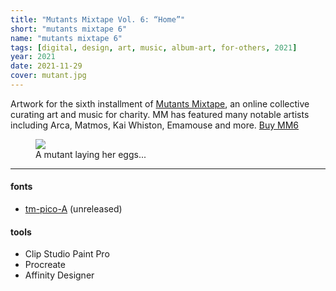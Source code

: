 ```yaml
---
title: "Mutants Mixtape Vol. 6: “Home”"
short: "mutants mixtape 6"
name: "mutants mixtape 6"
tags: [digital, design, art, music, album-art, for-others, 2021]
year: 2021
date: 2021-11-29
cover: mutant.jpg
---
```


Artwork for the sixth installment of [Mutants Mixtape](https://mutants1000000.bandcamp.com/), an online collective curating art and music for charity. MM has featured many notable artists including Arca, Matmos, Kai Whiston, Emamouse and more. [Buy MM6](https://mutants1000000.bandcamp.com/album/mutants-vol-6-home)

<figure>
  <img src="{{ site.baseurl }}/assets/img/mm6.jpg" style="margin-top:0">
  <figcaption>A mutant laying her eggs...</figcaption>
</figure>

* * *

#### fonts
- [tm-pico-A](/work/type/#pico-a) (unreleased)

#### tools
- Clip Studio Paint Pro
- Procreate
- Affinity Designer